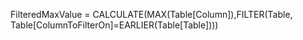 FilteredMaxValue = CALCULATE(MAX(Table[Column]),FILTER(Table, Table[ColumnToFilterOn]=EARLIER(Table[Table])))
